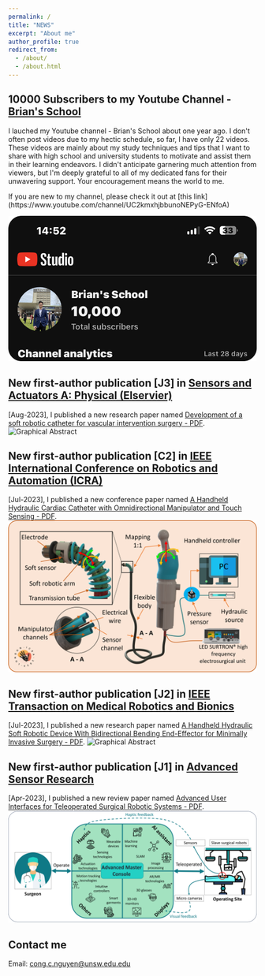 ```yaml
---
permalink: /
title: "NEWS"
excerpt: "About me"
author_profile: true
redirect_from:
  - /about/
  - /about.html
---
```

**10000 Subscribers to my Youtube Channel - [Brian's School](https://www.youtube.com/channel/UC2kmxhjbbunoNEPyG-ENfoA)**
------
<div class="excerpt-content">
  <p>
I lauched my Youtube channel - Brian's School about one year ago. I don't often post videos due to my hectic schedule, so far, I  have only 22 videos. These videos are mainly about my study techniques and tips that I want to share with high school and university students to motivate and assist them in their learning endeavors. I didn't anticipate garnering much attention from viewers, but I'm deeply grateful to all of my dedicated fans for their unwavering support. Your encouragement means the world to me.
  </p>
</div>
If you are new to my channel, please check it out at  [this link](https://www.youtube.com/channel/UC2kmxhjbbunoNEPyG-ENfoA)  

![Yachieve](/images/Yachieve.png)

**New first-author publication [J3] in [Sensors and Actuators A: Physical (Elservier)](https://www.sciencedirect.com/science/article/abs/pii/S0924424723002297)**
------
[Aug-2023], I published a new research paper named [Development of a soft robotic catheter for vascular intervention surgery - PDF](https://drive.google.com/file/d/1zYttcikO3ERVIetWi9fbCQRN9AwHLr6Z/view?usp=drive_link).
![Graphical Abstract](/images/J3.png)

**New first-author publication [C2] in [IEEE International Conference on Robotics and Automation (ICRA)](https://ieeexplore.ieee.org/abstract/document/10161196)**
-----
[Jul-2023], I published a new conference paper named [A Handheld Hydraulic Cardiac Catheter with Omnidirectional Manipulator and Touch Sensing - PDF](https://drive.google.com/file/d/1pj43NIm20yqr_WHNUtB1Oc52OdcAqdH1/view?usp=drive_link).
![Graphical Abstract](/images/C2.png)

**New first-author publication [J2] in [IEEE Transaction on Medical Robotics and Bionics](https://ieeexplore.ieee.org/abstract/document/10173658)**
------
[Jul-2023], I published a new research paper named [A Handheld Hydraulic Soft Robotic Device With Bidirectional Bending End-Effector for Minimally Invasive Surgery - PDF](https://drive.google.com/file/d/1UwA_GYwfIiBaUOyBB7S5KUIUzIJ7Q3UB/view?usp=drive_link).
![Graphical Abstract](/images/J2.png)

**New first-author publication [J1] in [Advanced Sensor Research](https://onlinelibrary.wiley.com/doi/full/10.1002/adsr.202200036)**
------
[Apr-2023], I published a new review paper named [Advanced User Interfaces for Teleoperated Surgical Robotic Systems - PDF](https://drive.google.com/file/d/16fWC2MtyoyRKn54BhZuJ7GoRweFfIMi2/view?usp=drive_link).
![Graphical Abstract](/images/J1.png)

**Contact me**
------
Email: cong.c.nguyen@unsw.edu.edu
